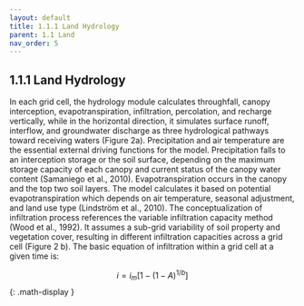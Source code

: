 ```yaml
---
layout: default
title: 1.1.1 Land Hydrology
parent: 1.1 Land  
nav_order: 5 
---
```

<div class="justify-text" markdown="1">

## 1.1.1 Land Hydrology
In each grid cell, the hydrology module calculates throughfall, canopy interception, evapotranspiration, infiltration, percolation, and recharge vertically, while in the horizontal direction, it simulates surface runoff, interflow, and groundwater discharge as three hydrological pathways toward receiving waters (Figure 2a). Precipitation and air temperature are the essential external driving functions for the model. Precipitation falls to an interception storage or the soil surface, depending on the maximum storage capacity of each canopy and current status of the canopy water content (Samaniego et al., 2010). Evapotranspiration occurs in the canopy and the top two soil layers. The model calculates it based on potential evapotranspiration which depends on air temperature, seasonal adjustment, and land use type (Lindström et al., 2010). The conceptualization of infiltration process references the variable infiltration capacity method (Wood et al., 1992). It assumes a sub-grid variability of soil property and vegetation cover, resulting in different infiltration capacities across a grid cell (Figure 2 b). The basic equation of infiltration within a grid cell at a given time is: 

</div>

$$
i = i_m[1 - (1 - A)^{1/b}]
$$
{: .math-display } 

